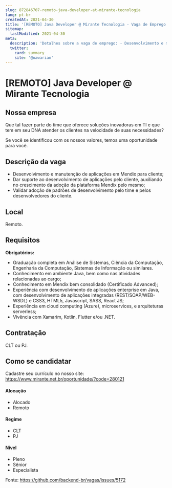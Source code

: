 ```yaml
---
slug: 872846707-remoto-java-developer-at-mirante-tecnologia
lang: pt-br
createdAt: 2021-04-30
title: '[REMOTO] Java Developer @ Mirante Tecnologia - Vaga de Emprego'
sitemap:
  lastModified: 2021-04-30
meta:
  description: 'Detalhes sobre a vaga de emprego: - Desenvolvimento e manutenção de aplicações em Mendix para cliente; - Dar suporte ao desenvolvimento de aplicações pelo cliente, auxiliando no crescimento da adoção da plataforma Mendix pelo mesmo; - Validar adoção de padrões de desenvolvimento pelo time e pelos desenvolvedores do cliente.'
  twitter:
    card: summary
    site: '@nawarian'
---
```


# [REMOTO] Java Developer @ Mirante Tecnologia

## Nossa empresa

Que tal fazer parte do time que oferece soluções inovadoras em TI e que tem em seu DNA atender os clientes na velocidade de suas necessidades?

Se você se identificou com os nossos valores, temos uma oportunidade para você.

## Descrição da vaga

- Desenvolvimento e manutenção de aplicações em Mendix para cliente;
- Dar suporte ao desenvolvimento de aplicações pelo cliente, auxiliando no crescimento da adoção da plataforma Mendix pelo mesmo;
- Validar adoção de padrões de desenvolvimento pelo time e pelos desenvolvedores do cliente.

## Local

Remoto.

## Requisitos

**Obrigatórios:**
- Graduação completa em Análise de Sistemas, Ciência da Computação, Engenharia da Computação, Sistemas de Informação ou similares.
- Conhecimento em ambiente Java, bem como nas atividades relacionadas ao cargo;
- Conhecimento em Mendix bem consolidado (Certificado Advanced);
- Experiência com desenvolvimento de aplicações enterprise em Java, com desenvolvimento de aplicações integradas (REST/SOAP/WEB-WSDL) e CSS3, HTML5, Javascript, SASS, React JS;
- Experiência em cloud computing (Azure), microservices, e arquiteturas serverless;
- Vivência com Xamarim, Kotlin, Flutter e/ou .NET.

## Contratação

CLT ou PJ.

## Como se candidatar

Cadastre seu currículo no nosso site: https://www.mirante.net.br/oportunidade/?code=280121

#### Alocação
- Alocado
- Remoto

#### Regime
- CLT
- PJ

#### Nível
- Pleno
- Sênior
- Especialista

Fonte: https://github.com/backend-br/vagas/issues/5172